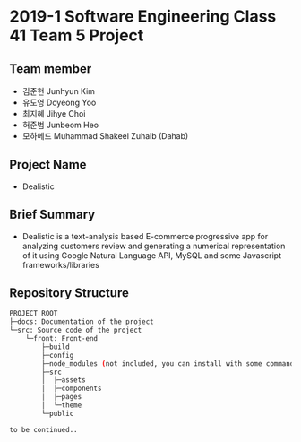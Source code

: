 # 2019-1 Software Engineering Class 41 Team 5 Project

## Team member

- 김준현 Junhyun Kim
- 유도영 Doyeong Yoo
- 최지혜 Jihye Choi
- 허준범 Junbeom Heo
- 모하메드 Muhammad Shakeel Zuhaib (Dahab)

## Project Name
- Dealistic

## Brief Summary
- Dealistic is a text-analysis based E-commerce progressive app for analyzing customers review and generating a numerical representation of it using Google Natural Language API, MySQL and some Javascript frameworks/libraries

## Repository Structure

```bash
PROJECT ROOT
├─docs: Documentation of the project
└─src: Source code of the project
    └─front: Front-end
        ├─build
        ├─config
        ├─node_modules (not included, you can install with some commands)
        ├─src
        │  ├─assets
        │  ├─components
        │  ├─pages
        │  └─theme
        └─public

to be continued..
```
